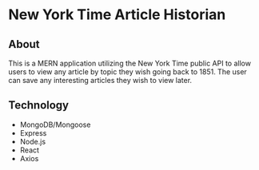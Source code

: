 # New York Time Article Historian

## About
This is a MERN application utilizing the New York Time public API to allow users to view any article by topic they wish going back to 1851. The user can save any interesting articles they wish to view later.

## Technology
* MongoDB/Mongoose
* Express
* Node.js
* React
* Axios
